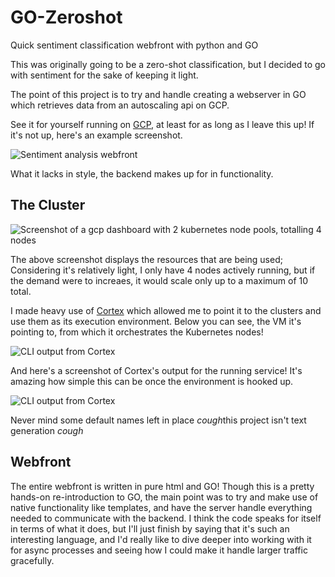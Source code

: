 # GO-Zeroshot
Quick sentiment classification webfront with python and GO

This was originally going to be a zero-shot classification, but I decided to go with sentiment for the sake of keeping it light.

The point of this project is to try and handle creating a webserver in GO which retrieves data from an autoscaling api on GCP.

See it for yourself running on [GCP](http://34.123.217.221:8080/), at least for as long as I leave this up! If it's not up, here's an example screenshot.

![Sentiment analysis webfront](https://github.com/MarkProjectRepo/GO-Zeroshot/blob/master/images/sentiment_webfront.PNG?raw=true)

What it lacks in style, the backend makes up for in functionality.

## The Cluster
![Screenshot of a gcp dashboard with 2 kubernetes node pools, totalling 4 nodes](https://github.com/MarkProjectRepo/GO-Zeroshot/blob/master/images/nodes.PNG?raw=true)

The above screenshot displays the resources that are being used; Considering it's relatively light, I only have 4 nodes actively running, but if the demand were to increaes,
it would scale only up to a maximum of 10 total.

I made heavy use of [Cortex](https://docs.cortex.dev) which allowed me to point it to the clusters and use them as its execution environment. 
Below you can see, the VM it's pointing to, from which it orchestrates the Kubernetes nodes!
 
![CLI output from Cortex](https://github.com/MarkProjectRepo/GO-Zeroshot/blob/master/images/cortex_env.PNG?raw=true)

And here's a screenshot of Cortex's output for the running service! It's amazing how simple this can be once the environment is hooked up.

![CLI output from Cortex](https://github.com/MarkProjectRepo/GO-Zeroshot/blob/master/images/cortex_output.PNG?raw=true)

Never mind some default names left in place *cough*this project isn't text generation *cough*

## Webfront

The entire webfront is written in pure html and GO! Though this is a pretty hands-on re-introduction to GO, the main point was to try and make use of native functionality
like templates, and have the server handle everything needed to communicate with the backend. I think the code speaks for itself in terms of what it does, but I'll
just finish by saying that it's such an interesting language, and I'd really like to dive deeper into working with it for async processes and seeing how I could
make it handle larger traffic gracefully.

